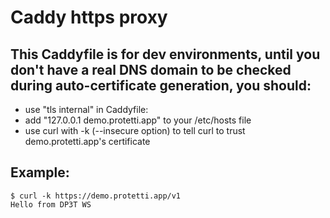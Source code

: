 # Caddy https proxy

## This Caddyfile is for dev environments, until you don't have a real DNS domain to be checked during auto-certificate generation, you should:
* use "tls internal" in Caddyfile:
* add "127.0.0.1 demo.protetti.app" to your /etc/hosts file
* use curl with -k (--insecure option) to tell curl to trust demo.protetti.app's certificate

## Example:
```
$ curl -k https://demo.protetti.app/v1
Hello from DP3T WS
```

